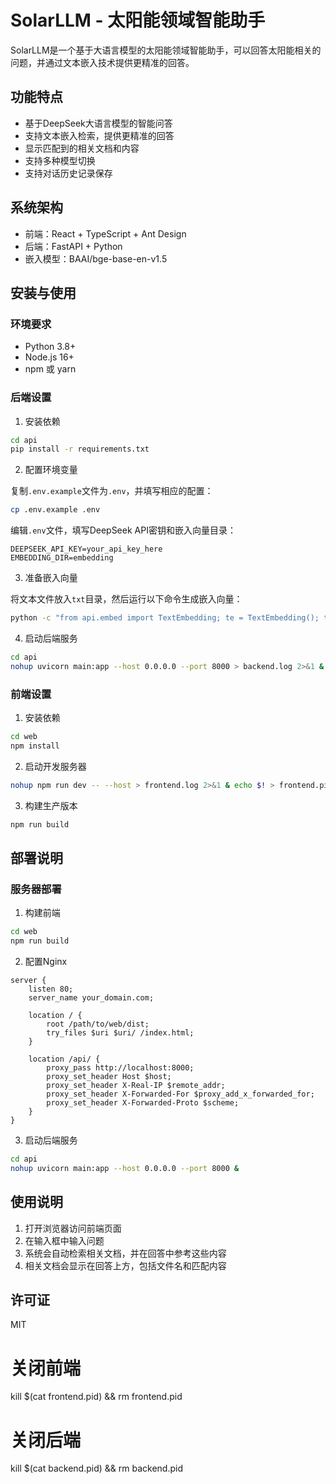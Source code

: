 # SolarLLM - 太阳能领域智能助手

SolarLLM是一个基于大语言模型的太阳能领域智能助手，可以回答太阳能相关的问题，并通过文本嵌入技术提供更精准的回答。

## 功能特点

- 基于DeepSeek大语言模型的智能问答
- 支持文本嵌入检索，提供更精准的回答
- 显示匹配到的相关文档和内容
- 支持多种模型切换
- 支持对话历史记录保存

## 系统架构

- 前端：React + TypeScript + Ant Design
- 后端：FastAPI + Python
- 嵌入模型：BAAI/bge-base-en-v1.5

## 安装与使用

### 环境要求

- Python 3.8+
- Node.js 16+
- npm 或 yarn

### 后端设置

1. 安装依赖

```bash
cd api
pip install -r requirements.txt
```

2. 配置环境变量

复制`.env.example`文件为`.env`，并填写相应的配置：

```bash
cp .env.example .env
```

编辑`.env`文件，填写DeepSeek API密钥和嵌入向量目录：

```
DEEPSEEK_API_KEY=your_api_key_here
EMBEDDING_DIR=embedding
```

3. 准备嵌入向量

将文本文件放入`txt`目录，然后运行以下命令生成嵌入向量：

```bash
python -c "from api.embed import TextEmbedding; te = TextEmbedding(); te.process_directory('txt'); te.save_with_file_info('embedding')"
```

4. 启动后端服务

```bash
cd api
nohup uvicorn main:app --host 0.0.0.0 --port 8000 > backend.log 2>&1 & echo $! > backend.pid
```

### 前端设置

1. 安装依赖

```bash
cd web
npm install
```

2. 启动开发服务器

```bash
nohup npm run dev -- --host > frontend.log 2>&1 & echo $! > frontend.pid
```

3. 构建生产版本

```bash
npm run build
```

## 部署说明

### 服务器部署

1. 构建前端

```bash
cd web
npm run build
```

2. 配置Nginx

```nginx
server {
    listen 80;
    server_name your_domain.com;

    location / {
        root /path/to/web/dist;
        try_files $uri $uri/ /index.html;
    }

    location /api/ {
        proxy_pass http://localhost:8000;
        proxy_set_header Host $host;
        proxy_set_header X-Real-IP $remote_addr;
        proxy_set_header X-Forwarded-For $proxy_add_x_forwarded_for;
        proxy_set_header X-Forwarded-Proto $scheme;
    }
}
```

3. 启动后端服务

```bash
cd api
nohup uvicorn main:app --host 0.0.0.0 --port 8000 &
```

## 使用说明

1. 打开浏览器访问前端页面
2. 在输入框中输入问题
3. 系统会自动检索相关文档，并在回答中参考这些内容
4. 相关文档会显示在回答上方，包括文件名和匹配内容

## 许可证

MIT 

# 关闭前端
kill $(cat frontend.pid) && rm frontend.pid

# 关闭后端
kill $(cat backend.pid) && rm backend.pid 